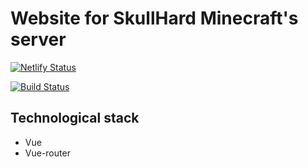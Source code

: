 # Website for SkullHard Minecraft's server

[![Netlify Status](https://api.netlify.com/api/v1/badges/6fe0da9a-b632-41eb-bfde-9cd0afcaaddc/deploy-status)](https://app.netlify.com/sites/zealous-golick-cae5a6/deploys)

[![Build Status](https://travis-ci.org/Milesq/SkullHard.svg?branch=master)](https://travis-ci.org/Milesq/SkullHard)

## Technological stack

- Vue
- Vue-router
